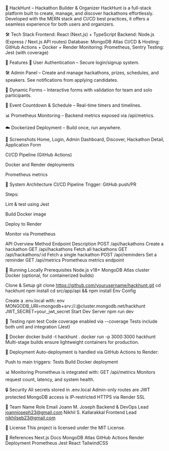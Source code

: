 🚀 HackHunt – Hackathon Builder & Organizer
HackHunt is a full-stack platform built to create, manage, and discover hackathons effortlessly. Developed with the MERN stack and CI/CD best practices, it offers a seamless experience for both users and organizers.


🛠️ Tech Stack
Frontend: React (Next.js) + TypeScript
Backend: Node.js (Express / Next.js API routes)
Database: MongoDB Atlas
CI/CD & Hosting: GitHub Actions + Docker + Render
Monitoring: Prometheus, Sentry
Testing: Jest (with coverage)

🌟 Features
🔐 User Authentication – Secure login/signup system.

🛠️ Admin Panel – Create and manage hackathons, prizes, schedules, and speakers. See notifications from applying candidates.

🧠 Dynamic Forms – Interactive forms with validation for team and solo participants.

📅 Event Countdown & Schedule – Real-time timers and timelines.

📊 Prometheus Monitoring – Backend metrics exposed via /api/metrics.

☁️ Dockerized Deployment – Build once, run anywhere.

📸 Screenshots
Home, Login, Admin Dashboard, Discover, Hackathon Detail, Application Form

CI/CD Pipeline (GitHub Actions)

Docker and Render deployments

Prometheus metrics

🚧 System Architecture
CI/CD Pipeline
Trigger: GitHub push/PR

Steps:

Lint & test using Jest

Build Docker image

Deploy to Render

Monitor via Prometheus

API Overview
Method	Endpoint	Description
POST	/api/hackathons	Create a hackathon
GET	/api/hackathons	Fetch all hackathons
GET	/api/hackathons/:id	Fetch a single hackathon
POST	/api/reminders	Set a reminder
GET	/api/metrics	Prometheus metrics endpoint

🧪 Running Locally
Prerequisites
Node.js v18+
MongoDB Atlas cluster
Docker (optional, for containerized builds)

Clone & Setup
git clone https://github.com/yourusername/hackhunt.git
cd hackhunt
npm install
cd src/app/api && npm install
Env Config

Create a .env.local with:
env
MONGODB_URI=mongodb+srv://<user>:<pass>@cluster.mongodb.net/hackhunt
JWT_SECRET=your_jwt_secret
Start Dev Server
npm run dev

🧪 Testing
npm test
Code coverage enabled via --coverage
Tests include both unit and integration (Jest)

🐳 Docker
docker build -t hackhunt .
docker run -p 3000:3000 hackhunt
Multi-stage builds ensure lightweight containers for production.

🚀 Deployment
Auto-deployment is handled via GitHub Actions to Render:

Push to main triggers:
Tests
Build
Docker deployment

📊 Monitoring
Prometheus is integrated with:
GET /api/metrics
Monitors request count, latency, and system health.

🔒 Security
All secrets stored in .env.local
Admin-only routes are JWT protected
MongoDB access is IP-restricted
HTTPS via Render SSL

👥 Team
Name	Role	Email
Joann M. Joseph	Backend & DevOps Lead	joannjoseph23@gmail.com
Nikhil S. Kallarakkal	Frontend Lead	nikhilseb23@gmail.com

📌 License
This project is licensed under the MIT License.

🔗 References
Next.js Docs
MongoDB Atlas
GitHub Actions
Render Deployment
Prometheus
Jest
React
TailwindCSS


